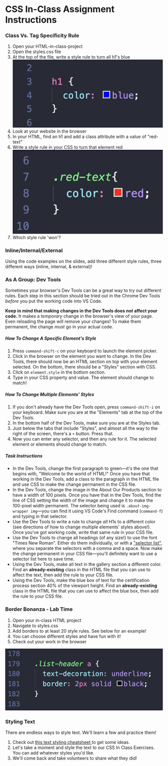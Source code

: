 # CSS In-Class Assignment Instructions

### Class Vs. Tag Specificity Rule

1. Open your HTML-in-class-project
2. Open the styles.css file
3. At the top of the file, write a style rule to turn all h1's blue ![CSS code to turn all h1's blue](/assets/h1-blue.png)
4. Look at your website in the browser
5. In your HTML, find an h1 and add a class attribute with a value of "red-text"
6. Write a style rule in your CSS to turn that element red ![color-red code example](assets/red-h1.png)
7. Which style rule 'won'?

### Inline/Internal/External

Using the code examples on the slides, add three different style rules, three different ways (inline, internal, & external)!
   
### As A Group: Dev Tools

Sometimes your browser's Dev Tools can be a great way to try out different rules. Each step in this section should be tried out in the Chrome Dev Tools _before_ you put the working code into VS Code.

**Keep in mind that making changes in the Dev Tools does _not_ affect your code.** It makes a _temporary_ change in the browser's view of your page. Even reloading the page will remove your changes! To make them permanent, the change _must_ go in your actual code.

##### How To Change A Specific Element's Style

1. Press `command-shift-c` on your keyboard to launch the element picker.
2. Click in the browser on the element you want to change. In the Dev Tools, there should now be an HTML section on top with your element selected. On the bottom, there should be a "Styles" section with CSS.
3. Click on `element.style` in the bottom section.
4. Type in your CSS property and value. The element should change to match!

##### How To Change Multiple Elements' Styles

1. If you don't already have the Dev Tools open, press `command-shift-i` on your keyboard. Make sure you are at the "Elements" tab at the top of the Dev Tools.
2. In the bottom half of the Dev Tools, make sure you are at the Styles tab.
3. Just below the tabs that include "Styles", and almost all the way to the right of the screen, there's a `+` button. Press that.
4. Now you can enter any selector, and then any rule for it. The selected element or elements should change to match.

##### Task Instructions

- In the Dev Tools, change the first paragraph to green—it's the one that begins with, "Welcome to the world of HTML!" Once you have that working in the Dev Tools, add a class to the paragraph in the HTML file and use CSS to make the change permanent in the CSS file.
- In the Dev Tools, change the image in the About Our Products section to have a width of 100 pixels. Once you have that in the Dev Tools, find the line of CSS setting the width of the image and change it to make the 100-pixel width permanent. The selector being used is `.about-img-wrapper img`—you can find it using VS Code's Find command (`command-f`) and typing in that selector.
- Use the Dev Tools to write a rule to change _all_ H1s to a different color (see directions of how to change multiple elements' styles above!). Once you've got working code, write that same rule in your CSS file.
- Use the Dev Tools to change all headings (of any size!) to use the font "Times New Roman". Either do them individually, or with a ["selector list"](https://developer.mozilla.org/en-US/docs/Web/CSS/Selector_list), where you separate the selectors with a comma and a space. Now make the change permanent in your CSS file—you'll definitely want to use a selector list here to save time.
- Using the Dev Tools, make all text in the gallery section a different color. Find an **already-existing** class in the HTML file that you can use to affect the text, then add the rule to your CSS file.
- Using the Dev Tools, make the blue box of text for the certification process section 40% of the viewport height. Find an **already-existing** class in the HTML file that you can use to affect the blue box, then add the rule to your CSS file.

### Border Bonanza - Lab Time

1. Open your in-class HTML project
2. Navigate to styles.css 
3. Add borders to at least 20 style rules. See below for an example!
4. You can choose different styles and have fun with it!
5. Check out your work in the browser

![border code example](/assets/border-example.png)

### Styling Text

There are endless ways to style text. We'll learn a few and practice them!

1. Check out [this text styling cheatsheet ](https://medium.com/swlh/css-styling-cheat-sheet-109bd78038e1) to get some ideas.
2. Let's take a moment and style the text to our CSS In Class Exercises. You can add whatever styles you'd like.
3. We'll come back and take volunteers to share what they did!
